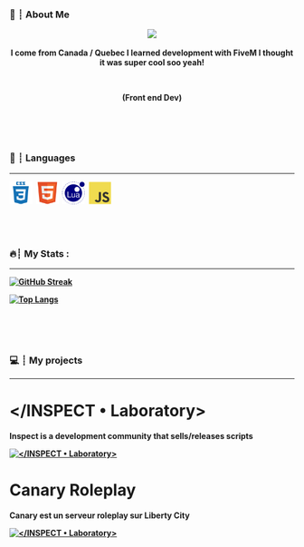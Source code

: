 ### 🧰 ┊ About Me 

<div id="header" align="center">
  <img src="https://media4.giphy.com/media/iIqmM5tTjmpOB9mpbn/giphy.gif?cid=ecf05e47k32h0grixa9v0cyd3phu0rx83tmf0arkijdvvvrz&rid=giphy.gif&ct=g" width="200"/>
  <p><b>I come from Canada / Quebec I learned development with FiveM I thought it was super cool soo yeah!<b></p><br/>
  <p><b>(Front end Dev)<b></p>
</div>


<div>
<br /><br /><br />
</div>


### 🧰 ┊ Languages
<div>
  <hr>
  <img src="https://github.com/devicons/devicon/blob/master/icons/css3/css3-plain-wordmark.svg"  title="CSS" alt="CSS" width="40" height="40"/>&nbsp;
  <img src="https://github.com/devicons/devicon/blob/master/icons/html5/html5-original.svg" title="HTML" alt="HTML" width="40" height="40"/>&nbsp;
  <img src="https://github.com/devicons/devicon/blob/master/icons/lua/lua-plain-wordmark.svg" title="LUA" alt="LUA" width="40" height="40"/>&nbsp;
  <img src="https://github.com/devicons/devicon/blob/master/icons/javascript/javascript-original.svg" title="JavaScript" alt="JavaScript" width="40" height="40"/>&nbsp;
</div>


<div>
<br /><br /><br />
</div>


### :fire:┊ My Stats :
<div>
  <hr>
</div>


[![GitHub Streak](http://github-readme-streak-stats.herokuapp.com?user=PLAID4&theme=vision-friendly-dark&hide_border=true&date_format=n%2Fj%5B%2FY%5D)](https://git.io/streak-stats)

[![Top Langs](https://github-readme-stats.vercel.app/api/top-langs/?username=PLAID4&layout=compact&theme=vision-friendly-dark)](https://github.com/anuraghazra/github-readme-stats)


<div>
<br /><br /><br />
</div>


### 💻 ┊ My projects
<div>
  <hr>
  <h1>&lt/INSPECT • Laboratory></h1>
  <p>Inspect is a development community that sells/releases scripts</p>
  <a href="https://discord.gg/X2tycCepgH">
    <img src="https://cdn.discordapp.com/attachments/982364954638295080/982721347677478982/CaGYpture2.png" alt="</INSPECT • Laboratory>" width="200" height="200"/>
  </a>

  <p></p>
  <h1>Canary Roleplay</h1>
  <p>Canary est un serveur roleplay sur Liberty City</p>
  <a href="https://discord.gg/4CAftwfavg">
    <img src="https://cdn.discordapp.com/attachments/959238806060539914/959239265299079188/canaryrppng.png" alt="</INSPECT • Laboratory>" width="250" height="200"/>
  </a>
</div>

